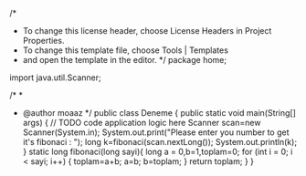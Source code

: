 /*
 * To change this license header, choose License Headers in Project Properties.
 * To change this template file, choose Tools | Templates
 * and open the template in the editor.
 */
package home;

import java.util.Scanner;

/*
 *
 * @author moaaz
 */
public class Deneme {
    public static void main(String[] args) {
        // TODO code application logic here
        Scanner scan=new Scanner(System.in);
        System.out.print("Please enter you number to get it's fibonaci : ");
        long k=fibonaci(scan.nextLong());
        System.out.println(k);
    }
    static long fibonaci(long sayi){
        long a = 0,b=1,toplam=0;
        for (int i = 0; i < sayi; i++) {
            toplam=a+b;
            a=b;
            b=toplam;
        }
        return toplam;
    }
}
